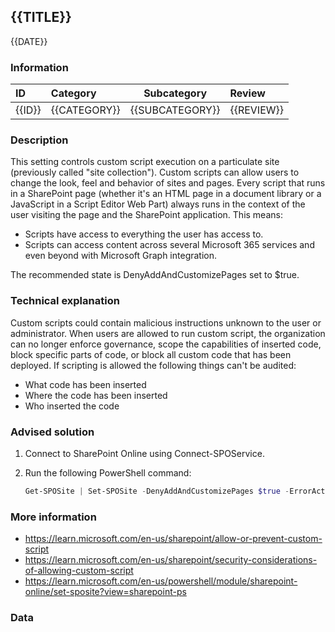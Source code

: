 ## {{TITLE}}

{{DATE}}

###  Information

| ID     | Category     | Subcategory     | Review     |
| :----- | :----------- | --------------- | :--------- |
| {{ID}} | {{CATEGORY}} | {{SUBCATEGORY}} | {{REVIEW}} |

### Description

This setting controls custom script execution on a particulate site (previously called "site collection").
Custom scripts can allow users to change the look, feel and behavior of sites and pages. Every script that runs in a SharePoint page (whether it's an HTML page in a document library or a JavaScript in a Script Editor Web Part) always runs in the context of the user visiting the page and the SharePoint application. This means:

- Scripts have access to everything the user has access to.
- Scripts can access content across several Microsoft 365 services and even beyond with Microsoft Graph integration.

The recommended state is DenyAddAndCustomizePages set to $true.

### Technical explanation

Custom scripts could contain malicious instructions unknown to the user or administrator. When users are allowed to run custom script, the organization can no longer enforce governance, scope the capabilities of inserted code, block specific parts of code, or block all custom code that has been deployed. If scripting is allowed the following things can't be audited:

- What code has been inserted
- Where the code has been inserted
- Who inserted the code

### Advised solution

1. Connect to SharePoint Online using Connect-SPOService.

2. Run the following PowerShell command:

   ```powershell
   Get-SPOSite | Set-SPOSite -DenyAddAndCustomizePages $true -ErrorAction SilentlyContinue
   ```


### More information

- https://learn.microsoft.com/en-us/sharepoint/allow-or-prevent-custom-script
- https://learn.microsoft.com/en-us/sharepoint/security-considerations-of-allowing-custom-script
- https://learn.microsoft.com/en-us/powershell/module/sharepoint-online/set-sposite?view=sharepoint-ps


### Data